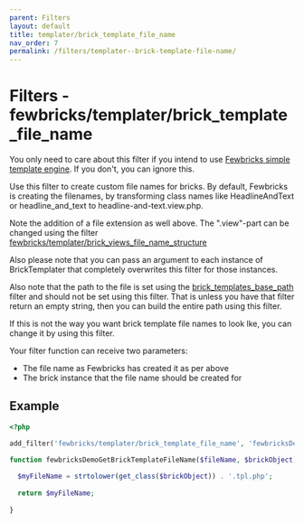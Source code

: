```yaml
---
parent: Filters
layout: default
title: templater/brick_template_file_name
nav_order: 7
permalink: /filters/templater--brick-template-file-name/
---
```


# Filters - fewbricks/templater/brick_template_file_name

You only need to care about this filter if you intend to use [Fewbricks simple template engine](/bricks/templates/).
If you don't, you can ignore this.

Use this filter to create custom file names for bricks. By default, Fewbricks is creating the filenames, by transforming
class names like HeadlineAndText or headline_and_text to headline-and-text.view.php.

Note the addition of a file extension as well above. The ".view"-part can be changed using the filter 
[fewbricks/templater/brick_views_file_name_structure](filters/templater--brick-views-file-name-structure/)

Also please note that you can pass an argument to each instance of BrickTemplater that completely overwrites this 
filter 
for those instances.

Also note that the path to the file is set using the [brick_templates_base_path](brick_templates_base_path) filter and
should not be set using this filter. That is unless you have that filter return an empty string, then you can build
the entire path using this filter.

If this is not the way you want brick template file names to look lke, you can change it by using this filter.

Your filter function can receive two parameters:
- The file name as Fewbricks has created it as per above
- The brick instance that the file name should be created for

## Example
```php
<?php

add_filter('fewbricks/templater/brick_template_file_name', 'fewbricksDemoGetBrickTemplateFileName', 10, 2);

function fewbricksDemoGetBrickTemplateFileName($fileName, $brickObject) {
  
  $myFileName = strtolower(get_class($brickObject)) . '.tpl.php';
  
  return $myFileName;
  
}
```

